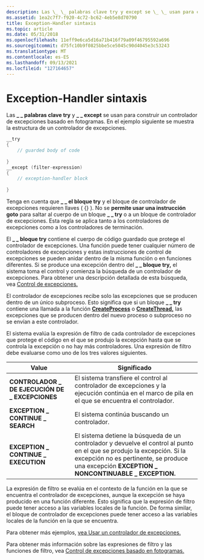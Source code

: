 ```yaml
---
description: Las \_ \_ palabras clave try y except se \_ \_ usan para construir un controlador de excepciones basado en fotogramas. En el ejemplo siguiente se muestra la estructura de un controlador de excepciones.
ms.assetid: 1ea2c7f7-f920-4c72-bc62-4eb5e8d70790
title: Exception-Handler sintaxis
ms.topic: article
ms.date: 05/31/2018
ms.openlocfilehash: 11eff9e6ca5d16a71b416f79a09f46795592a696
ms.sourcegitcommit: d75fc10b9f0825bbe5ce5045c90d4045e3c53243
ms.translationtype: MT
ms.contentlocale: es-ES
ms.lasthandoff: 09/13/2021
ms.locfileid: "127164657"
---
```

# <a name="exception-handler-syntax"></a>Exception-Handler sintaxis

Las **\_ \_ palabras clave try** y **\_ \_ except** se usan para construir un controlador de excepciones basado en fotogramas. En el ejemplo siguiente se muestra la estructura de un controlador de excepciones.


```C++
__try 
{
    // guarded body of code 
 
} 
__except (filter-expression) 
{ 
    // exception-handler block 
 
}
```



Tenga en cuenta que **\_ \_ el bloque try** y el bloque de controlador de excepciones requieren llaves ( {} ). No se **permite usar una instrucción goto** para saltar al cuerpo de un bloque **\_ \_ try** o a un bloque de controlador de excepciones. Esta regla se aplica tanto a los controladores de excepciones como a los controladores de terminación.

El **\_ \_ bloque try** contiene el cuerpo de código guardado que protege el controlador de excepciones. Una función puede tener cualquier número de controladores de excepciones y estas instrucciones de control de excepciones se pueden anidar dentro de la misma función o en funciones diferentes. Si se produce una excepción dentro del **\_ \_ bloque try,** el sistema toma el control y comienza la búsqueda de un controlador de excepciones. Para obtener una descripción detallada de esta búsqueda, vea [Control de excepciones.](exception-handling.md)

El controlador de excepciones recibe solo las excepciones que se producen dentro de un único subproceso. Esto significa que si un bloque **\_ \_ try** contiene una llamada a la función [**CreateProcess**](/windows/win32/api/processthreadsapi/nf-processthreadsapi-createprocessa) o [**CreateThread,**](/windows/win32/api/processthreadsapi/nf-processthreadsapi-createthread) las excepciones que se producen dentro del nuevo proceso o subproceso no se envían a este controlador.

El sistema evalúa la expresión de filtro de cada controlador de excepciones que protege el código en el que se produjo la excepción hasta que se controla la excepción o no hay más controladores. Una expresión de filtro debe evaluarse como uno de los tres valores siguientes.



| Value                              | Significado                                                                                                                                                                                                                |
|------------------------------------|------------------------------------------------------------------------------------------------------------------------------------------------------------------------------------------------------------------------|
| **CONTROLADOR \_ DE EJECUCIÓN DE \_ EXCEPCIONES**    | El sistema transfiere el control al controlador de excepciones y la ejecución continúa en el marco de pila en el que se encuentra el controlador.                                                                                       |
| **EXCEPTION \_ CONTINUE \_ SEARCH**    | El sistema continúa buscando un controlador.                                                                                                                                                                          |
| **EXCEPTION \_ CONTINUE \_ EXECUTION** | El sistema detiene la búsqueda de un controlador y devuelve el control al punto en el que se produjo la excepción. Si la excepción no es pertinente, se produce una excepción **EXCEPTION \_ NONCONTINUABLE \_ EXCEPTION.** |



 

La expresión de filtro se evalúa en el contexto de la función en la que se encuentra el controlador de excepciones, aunque la excepción se haya producido en una función diferente. Esto significa que la expresión de filtro puede tener acceso a las variables locales de la función. De forma similar, el bloque de controlador de excepciones puede tener acceso a las variables locales de la función en la que se encuentra.

Para obtener más ejemplos, [vea Usar un controlador de excepciones.](using-an-exception-handler.md)

Para obtener más información sobre las expresiones de filtro y las funciones de filtro, vea [Control de excepciones basado en fotogramas.](frame-based-exception-handling.md)

 

 
